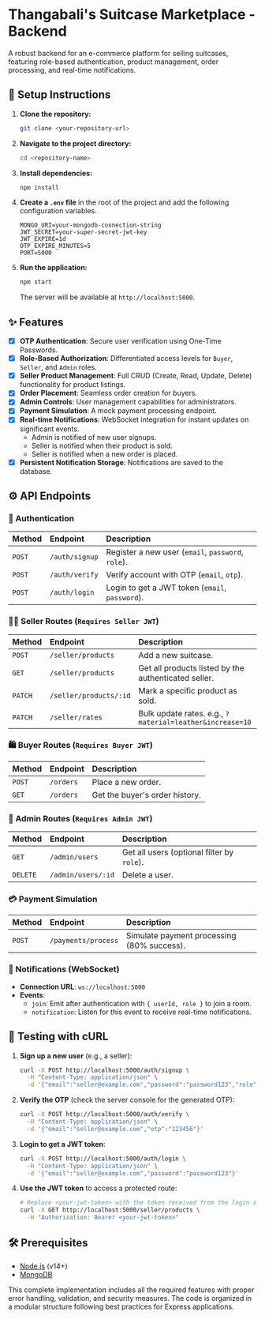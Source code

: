 # Thangabali's Suitcase Marketplace - Backend

A robust backend for an e-commerce platform for selling suitcases, featuring role-based authentication, product management, order processing, and real-time notifications.

## 🚀 Setup Instructions

1.  **Clone the repository:**
    ```bash
    git clone <your-repository-url>
    ```

2.  **Navigate to the project directory:**
    ```bash
    cd <repository-name>
    ```

3.  **Install dependencies:**
    ```bash
    npm install
    ```

4.  **Create a `.env` file** in the root of the project and add the following configuration variables.

    ```env
    MONGO_URI=your-mongodb-connection-string
    JWT_SECRET=your-super-secret-jwt-key
    JWT_EXPIRE=1d
    OTP_EXPIRE_MINUTES=5
    PORT=5000
    ```

5.  **Run the application:**
    ```bash
    npm start
    ```
    The server will be available at `http://localhost:5000`.

## ✨ Features

-   [x] **OTP Authentication**: Secure user verification using One-Time Passwords.
-   [x] **Role-Based Authorization**: Differentiated access levels for `Buyer`, `Seller`, and `Admin` roles.
-   [x] **Seller Product Management**: Full CRUD (Create, Read, Update, Delete) functionality for product listings.
-   [x] **Order Placement**: Seamless order creation for buyers.
-   [x] **Admin Controls**: User management capabilities for administrators.
-   [x] **Payment Simulation**: A mock payment processing endpoint.
-   [x] **Real-time Notifications**: WebSocket integration for instant updates on significant events.
    -   Admin is notified of new user signups.
    -   Seller is notified when their product is sold.
    -   Seller is notified when a new order is placed.
-   [x] **Persistent Notification Storage**: Notifications are saved to the database.

## ⚙️ API Endpoints

### 🔑 Authentication

| Method | Endpoint         | Description                                    |
| :----- | :--------------- | :--------------------------------------------- |
| `POST` | `/auth/signup`   | Register a new user (`email`, `password`, `role`). |
| `POST` | `/auth/verify`   | Verify account with OTP (`email`, `otp`).      |
| `POST` | `/auth/login`    | Login to get a JWT token (`email`, `password`).|

### 🧑‍💼 Seller Routes (`Requires Seller JWT`)

| Method  | Endpoint                      | Description                                                  |
| :------ | :---------------------------- | :----------------------------------------------------------- |
| `POST`  | `/seller/products`            | Add a new suitcase.                                          |
| `GET`   | `/seller/products`            | Get all products listed by the authenticated seller.         |
| `PATCH` | `/seller/products/:id`        | Mark a specific product as sold.                             |
| `PATCH` | `/seller/rates`               | Bulk update rates. e.g., `?material=leather&increase=10`     |

### 🛍️ Buyer Routes (`Requires Buyer JWT`)

| Method | Endpoint  | Description                   |
| :----- | :-------- | :---------------------------- |
| `POST` | `/orders` | Place a new order.            |
| `GET`  | `/orders` | Get the buyer's order history.|

### 👑 Admin Routes (`Requires Admin JWT`)

| Method   | Endpoint          | Description                                  |
| :------- | :---------------- | :------------------------------------------- |
| `GET`    | `/admin/users`    | Get all users (optional filter by `role`).   |
| `DELETE` | `/admin/users/:id`| Delete a user.                               |

### 💳 Payment Simulation

| Method | Endpoint            | Description                                |
| :----- | :------------------ | :----------------------------------------- |
| `POST` | `/payments/process` | Simulate payment processing (80% success). |

### 📢 Notifications (WebSocket)

-   **Connection URL**: `ws://localhost:5000`
-   **Events**:
    -   `join`: Emit after authentication with `{ userId, role }` to join a room.
    -   `notification`: Listen for this event to receive real-time notifications.

## 🧪 Testing with cURL

1.  **Sign up a new user** (e.g., a seller):
    ```bash
    curl -X POST http://localhost:5000/auth/signup \
      -H "Content-Type: application/json" \
      -d '{"email":"seller@example.com","password":"password123","role":"seller"}'
    ```

2.  **Verify the OTP** (check the server console for the generated OTP):
    ```bash
    curl -X POST http://localhost:5000/auth/verify \
      -H "Content-Type: application/json" \
      -d '{"email":"seller@example.com","otp":"123456"}'
    ```

3.  **Login to get a JWT token**:
    ```bash
    curl -X POST http://localhost:5000/auth/login \
      -H "Content-Type: application/json" \
      -d '{"email":"seller@example.com","password":"password123"}'
    ```

4.  **Use the JWT token** to access a protected route:
    ```bash
    # Replace <your-jwt-token> with the token received from the login step
    curl -X GET http://localhost:5000/seller/products \
      -H "Authorization: Bearer <your-jwt-token>"
    ```

## 🛠️ Prerequisites

-   [Node.js](https://nodejs.org/) (v14+)
-   [MongoDB](https://www.mongodb.com/try/download/community)

This complete implementation includes all the required features with proper error handling, validation, and security measures. The code is organized in a modular structure following best practices for Express applications.
